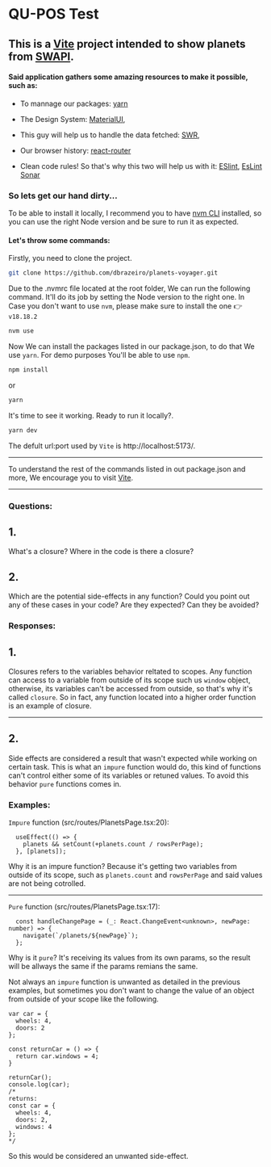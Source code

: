 # QU-POS Test

## This is a [Vite](https://vitejs.dev/) project intended to show planets from [SWAPI](https://swapi.dev/).

#### Said application gathers some amazing resources to make it possible, such as:

- To mannage our packages: [yarn](https://yarnpkg.com/)

- The Design System: [MaterialUI](https://mui.com/material-ui/getting-started/),

- This guy will help us to handle the data fetched: [SWR](https://swr.vercel.app/),

- Our browser history: [react-router](https://reactrouter.com/en/main)

- Clean code rules! So that's why this two will help us with it: [ESlint](https://eslint.org/),
  [EsLint Sonar](https://github.com/SonarSource/,eslint-plugin-sonarjs)

### So lets get our hand dirty...

To be able to install it locally, I recommend you to have [nvm CLI](https://github.com/nvm-sh/nvm) installed, so you can use the right Node version and be sure to run it as expected.

#### Let's throw some commands:

Firstly, you need to clone the project.

```sh
git clone https://github.com/dbrazeiro/planets-voyager.git
```

Due to the .nvmrc file located at the root folder, We can run the following command. It'll do its job by setting the Node version to the right one.
In Case you don't want to use `nvm`, please make sure to install the one 👉 `v18.18.2`

```sh
nvm use
```

Now We can install the packages listed in our package.json, to do that We use `yarn`.
For demo purposes You'll be able to use `npm`.

```sh
npm install
```

or

```sh
yarn
```

It's time to see it working. Ready to run it locally?.

```sh
yarn dev
```

The defult url:port used by `Vite` is http://localhost:5173/.

---

To understand the rest of the commands listed in out package.json and more, We encourage you to visit [Vite](https://vitejs.dev/).

---

### Questions:

## 1.

What's a closure? Where in the code is there a closure?

## 2.

Which are the potential side-effects in any function? Could you point out any of these cases in your code? Are they expected? Can they be avoided?

### Responses:

## 1.

Closures refers to the variables behavior reltated to scopes.
Any function can access to a variable from outside of its scope such us `window` object, otherwise, its variables can't be accessed from outside, so that's why it's called `closure`. So in fact, any function located into a higher order function is an example of closure.

---

## 2.

Side effects are considered a result that wasn't expected while working on certain task.
This is what an `impure` function would do, this kind of functions can't control either some of its variables or retuned values.
To avoid this behavior `pure` functions comes in.

### Examples:

`Impure` function (src/routes/PlanetsPage.tsx:20):

```
  useEffect(() => {
    planets && setCount(+planets.count / rowsPerPage);
  }, [planets]);
```

Why it is an impure function?
Because it's getting two variables from outside of its scope, such as `planets.count` and `rowsPerPage` and said values are not being cotrolled.

---

`Pure` function (src/routes/PlanetsPage.tsx:17):

```
  const handleChangePage = (_: React.ChangeEvent<unknown>, newPage: number) => {
    navigate(`/planets/${newPage}`);
  };
```

Why is it `pure`?
It's receiving its values from its own params, so the result will be allways the same if the params remians the same.

Not always an `impure` function is unwanted as detailed in the previous examples, but sometimes you don't want to change the value of an object from outside of your scope like the following.

```
var car = {
  wheels: 4,
  doors: 2
};

const returnCar = () => {
  return car.windows = 4;
}

returnCar();
console.log(car);
/*
returns:
const car = {
  wheels: 4,
  doors: 2,
  windows: 4
};
*/
```

So this would be considered an unwanted side-effect.

